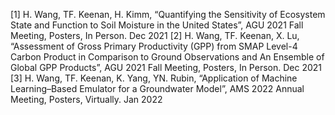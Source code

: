 [1] H. Wang, TF. Keenan, H. Kimm, “Quantifying the Sensitivity of Ecosystem State and Function to Soil Moisture in the United States”, AGU 2021 Fall Meeting, Posters, In Person. Dec 2021
[2] H. Wang, TF. Keenan, X. Lu, “Assessment of Gross Primary Productivity (GPP) from SMAP Level-4 Carbon Product in Comparison to Ground Observations and An Ensemble of Global GPP Products”, AGU 2021 Fall Meeting, Posters, In Person. Dec 2021
[3] H. Wang, TF. Keenan, K. Yang, YN. Rubin, “Application of Machine Learning–Based Emulator for a Groundwater Model”, AMS 2022 Annual Meeting, Posters, Virtually. Jan 2022
